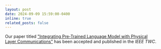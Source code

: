 ```yaml
---
layout: post
date: 2024-09-09 15:59:00-0400
inline: true
related_posts: false
---
```


Our paper titled <a href="https://arxiv.org/abs/2402.11656">"Integrating Pre-Trained Language Model with Physical Layer Communications"</a> has been accepted and published in the <i>IEEE TWC</i>.
